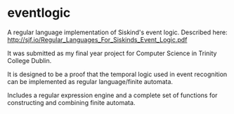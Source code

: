 eventlogic
==============

A regular language implementation of Siskind's event logic. Described here: http://sjf.io/Regular_Languages_For_Siskinds_Event_Logic.pdf

It was submitted as my final year project for Computer Science in Trinity College Dublin.

It is designed to be a proof that the temporal logic used in event recognition can be implemented as regular language/finite automata. 

Includes a regular expression engine and a complete set of functions for constructing and combining finite automata.
